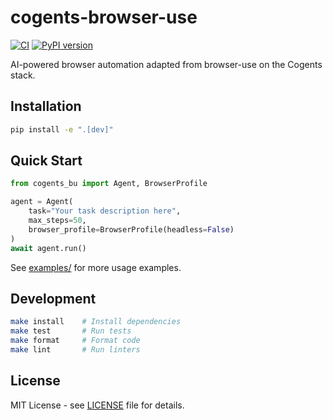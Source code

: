 # cogents-browser-use

[![CI](https://github.com/caesar0301/cogents-browser-use/actions/workflows/ci.yml/badge.svg)](https://github.com/caesar0301/cogents-browser-use/actions/workflows/ci.yml)
[![PyPI version](https://img.shields.io/pypi/v/cogents-bu.svg)](https://pypi.org/project/cogents-bu/)

AI-powered browser automation adapted from browser-use on the Cogents stack.

## Installation

```bash
pip install -e ".[dev]"
```

## Quick Start

```python
from cogents_bu import Agent, BrowserProfile

agent = Agent(
    task="Your task description here",
    max_steps=50,
    browser_profile=BrowserProfile(headless=False)
)
await agent.run()
```

See [examples/](examples/) for more usage examples.

## Development

```bash
make install    # Install dependencies
make test       # Run tests
make format     # Format code
make lint       # Run linters
```

## License

MIT License - see [LICENSE](LICENSE) file for details.
